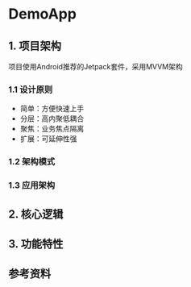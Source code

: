 # DemoApp

## 1. 项目架构

项目使用Android推荐的Jetpack套件，采用MVVM架构



### 1.1 设计原则

- 简单：方便快速上手
- 分层：高内聚低耦合
- 聚焦：业务焦点隔离
- 扩展：可延伸性强



### 1.2 架构模式



### 1.3 应用架构



## 2. 核心逻辑



## 3. 功能特性





## 参考资料



